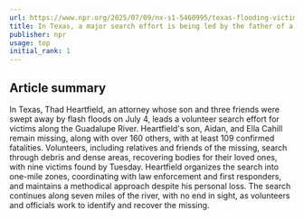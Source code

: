 ```yaml
---
url: https://www.npr.org/2025/07/09/nx-s1-5460995/texas-flooding-victims-search
title: In Texas, a major search effort is being led by the father of a flood victim
publisher: npr
usage: top
initial_rank: 1
---
```

## Article summary
In Texas, Thad Heartfield, an attorney whose son and three friends were swept away by flash floods on July 4, leads a volunteer search effort for victims along the Guadalupe River. Heartfield's son, Aidan, and Ella Cahill remain missing, along with over 160 others, with at least 109 confirmed fatalities. Volunteers, including relatives and friends of the missing, search through debris and dense areas, recovering bodies for their loved ones, with nine victims found by Tuesday. Heartfield organizes the search into one-mile zones, coordinating with law enforcement and first responders, and maintains a methodical approach despite his personal loss. The search continues along seven miles of the river, with no end in sight, as volunteers and officials work to identify and recover the missing.
